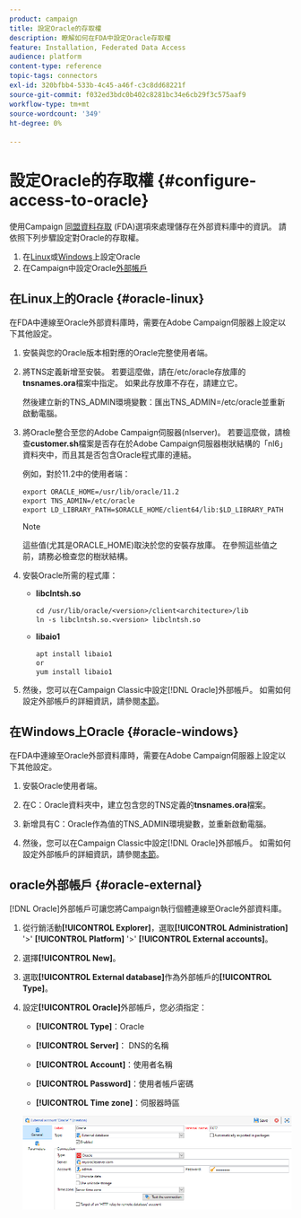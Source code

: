 ```yaml
---
product: campaign
title: 設定Oracle的存取權
description: 瞭解如何在FDA中設定Oracle存取權
feature: Installation, Federated Data Access
audience: platform
content-type: reference
topic-tags: connectors
exl-id: 320bfbb4-533b-4c45-a46f-c3c8dd68221f
source-git-commit: f032ed3bdc0b402c8281bc34e6cb29f3c575aaf9
workflow-type: tm+mt
source-wordcount: '349'
ht-degree: 0%

---
```


# 設定Oracle的存取權 {#configure-access-to-oracle}



使用Campaign [同盟資料存取](../../installation/using/about-fda.md) (FDA)選項來處理儲存在外部資料庫中的資訊。 請依照下列步驟設定對Oracle的存取權。

1. 在[Linux](#oracle-linux)或[Windows](#azure-windows)上設定Oracle
1. 在Campaign中設定Oracle[外部帳戶](#oracle-external)

## 在Linux上的Oracle {#oracle-linux}

在FDA中連線至Oracle外部資料庫時，需要在Adobe Campaign伺服器上設定以下其他設定。

1. 安裝與您的Oracle版本相對應的Oracle完整使用者端。
1. 將TNS定義新增至安裝。 若要這麼做，請在/etc/oracle存放庫的&#x200B;**tnsnames.ora**&#x200B;檔案中指定。 如果此存放庫不存在，請建立它。

   然後建立新的TNS_ADMIN環境變數：匯出TNS_ADMIN=/etc/oracle並重新啟動電腦。

1. 將Oracle整合至您的Adobe Campaign伺服器(nlserver)。 若要這麼做，請檢查&#x200B;**customer.sh**&#x200B;檔案是否存在於Adobe Campaign伺服器樹狀結構的「nl6」資料夾中，而且其是否包含Oracle程式庫的連結。

   例如，對於11.2中的使用者端：

   ```
   export ORACLE_HOME=/usr/lib/oracle/11.2
   export TNS_ADMIN=/etc/oracle
   export LD_LIBRARY_PATH=$ORACLE_HOME/client64/lib:$LD_LIBRARY_PATH
   ```

   >[!NOTE]
   >
   >這些值(尤其是ORACLE_HOME)取決於您的安裝存放庫。 在參照這些值之前，請務必檢查您的樹狀結構。

1. 安裝Oracle所需的程式庫：

   * **libclntsh.so**

     ```
     cd /usr/lib/oracle/<version>/client<architecture>/lib
     ln -s libclntsh.so.<version> libclntsh.so
     ```

   * **libaio1**

     ```
     apt install libaio1
     or
     yum install libaio1
     ```

1. 然後，您可以在Campaign Classic中設定[!DNL Oracle]外部帳戶。 如需如何設定外部帳戶的詳細資訊，請參閱[本節](#oracle-external)。

## 在Windows上Oracle {#oracle-windows}

在FDA中連線至Oracle外部資料庫時，需要在Adobe Campaign伺服器上設定以下其他設定。

1. 安裝Oracle使用者端。

1. 在C：Oracle資料夾中，建立包含您的TNS定義的&#x200B;**tnsnames.ora**&#x200B;檔案。

1. 新增具有C：Oracle作為值的TNS_ADMIN環境變數，並重新啟動電腦。

1. 然後，您可以在Campaign Classic中設定[!DNL Oracle]外部帳戶。 如需如何設定外部帳戶的詳細資訊，請參閱[本節](#oracle-external)。

## oracle外部帳戶 {#oracle-external}

[!DNL Oracle]外部帳戶可讓您將Campaign執行個體連線至Oracle外部資料庫。

1. 從行銷活動&#x200B;**[!UICONTROL Explorer]**，選取&#x200B;**[!UICONTROL Administration]** &#39;>&#39; **[!UICONTROL Platform]** &#39;>&#39; **[!UICONTROL External accounts]**。

1. 選擇&#x200B;**[!UICONTROL New]**。

1. 選取&#x200B;**[!UICONTROL External database]**&#x200B;作為外部帳戶的&#x200B;**[!UICONTROL Type]**。

1. 設定&#x200B;**[!UICONTROL Oracle]**&#x200B;外部帳戶，您必須指定：

   * **[!UICONTROL Type]**：Oracle

   * **[!UICONTROL Server]**： DNS的名稱

   * **[!UICONTROL Account]**：使用者名稱

   * **[!UICONTROL Password]**：使用者帳戶密碼

   * **[!UICONTROL Time zone]**：伺服器時區

   ![](assets/oracle_config.png)
